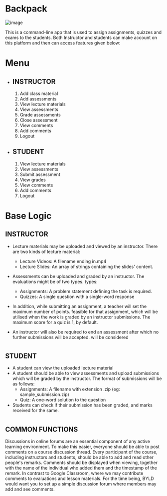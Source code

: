 # Backpack
![image](https://user-images.githubusercontent.com/76813122/148958349-9c5e8e55-93d2-4769-ad90-c763a019abb2.png)

This is a command-line app that is used to assign assignments, quizzes and exams to the students. Both Instructor and students can make account on this platform and then can access features given below:

# Menu

- ## INSTRUCTOR
    1. Add class material
    2. Add assessments
    3. View lecture materials
    4. View assessments
    5. Grade assessments
    6. Close assessment
    7. View comments
    8. Add comments
    9. Logout

- ## STUDENT
    1. View lecture materials
    2. View assessments
    3. Submit assessment
    4. View grades
    5. View comments
    6. Add comments
    7. Logout

# Base Logic
## INSTRUCTOR
- Lecture materials may be uploaded and viewed by an instructor. There are two kinds of lecture material:
    - Lecture Videos: A filename ending in.mp4
    - Lecture Slides: An array of strings containing the slides' content.

- Assessments can be uploaded and graded by an instructor. The evaluations might be of two types.
types:
    - Assignments: A problem statement defining the task is required.
    - Quizzes: A single question with a single-word response
- In addition, while submitting an assignment, a teacher will set the maximum number of points.
feasible for that assignment, which will be utilised when the work is graded by an instructor
submissions. The maximum score for a quiz is 1, by default.
- An instructor will also be required to end an assessment after which no further submissions will be accepted.
will be considered

#
## STUDENT
- A student can view the uploaded lecture material
- A student should be able to view assessments and upload submissions which will be
graded by the instructor. The format of submissions will be as follows:
    - Assignments: A filename with extension .zip (eg: sample_submission.zip)
    - Quiz: A one-word solution to the question
- Students can check if their submission has been graded, and marks received for the
same.
#

## COMMON FUNCTIONS
Discussions in online forums are an essential component of any active learning environment. To make this easier, everyone should be able to post comments on a course discussion thread. Every participant of the course, including instructors and students, should be able to add and read other people's remarks. Comments should be displayed when viewing, together with the name of the individual who added them and the timestamp of the remark. In contrast to Google Classroom, where we may contribute comments to evaluations and lesson materials. For the time being, BYLD would want you to set up a simple discussion forum where members may add and see comments.


#
